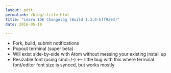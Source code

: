 ```yaml
---
layout: post
permalink: /blog/:title.html
title: "Learn IDE Changelog (Build 1.3.0-bff9a93)"
date: 2016-05-10

---
```


+ Fork, build, submit notifications
+ Popout terminal (super beta)
+ Will exist side-by-side with Atom without messing your existing install up
+ Resizable font (using cmd+/-) <— little bug with this where terminal font/editor font size is synced, but works mostly